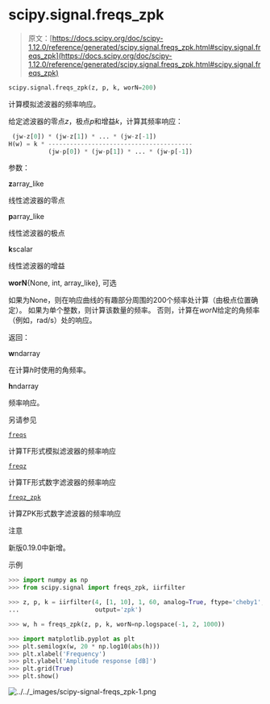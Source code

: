 # scipy.signal.freqs_zpk

> 原文：[https://docs.scipy.org/doc/scipy-1.12.0/reference/generated/scipy.signal.freqs_zpk.html#scipy.signal.freqs_zpk](https://docs.scipy.org/doc/scipy-1.12.0/reference/generated/scipy.signal.freqs_zpk.html#scipy.signal.freqs_zpk)

```py
scipy.signal.freqs_zpk(z, p, k, worN=200)
```

计算模拟滤波器的频率响应。

给定滤波器的零点*z*，极点*p*和增益*k*，计算其频率响应：

```py
 (jw-z[0]) * (jw-z[1]) * ... * (jw-z[-1])
H(w) = k * ----------------------------------------
           (jw-p[0]) * (jw-p[1]) * ... * (jw-p[-1]) 
```

参数：

**z**array_like

线性滤波器的零点

**p**array_like

线性滤波器的极点

**k**scalar

线性滤波器的增益

**worN**{None, int, array_like}, 可选

如果为None，则在响应曲线的有趣部分周围的200个频率处计算（由极点位置确定）。 如果为单个整数，则计算该数量的频率。 否则，计算在*worN*给定的角频率（例如，rad/s）处的响应。

返回：

**w**ndarray

在计算*h*时使用的角频率。

**h**ndarray

频率响应。

另请参见

[`freqs`](scipy.signal.freqs.html#scipy.signal.freqs "scipy.signal.freqs")

计算TF形式模拟滤波器的频率响应

[`freqz`](scipy.signal.freqz.html#scipy.signal.freqz "scipy.signal.freqz")

计算TF形式数字滤波器的频率响应

[`freqz_zpk`](scipy.signal.freqz_zpk.html#scipy.signal.freqz_zpk "scipy.signal.freqz_zpk")

计算ZPK形式数字滤波器的频率响应

注意

新版0.19.0中新增。

示例

```py
>>> import numpy as np
>>> from scipy.signal import freqs_zpk, iirfilter 
```

```py
>>> z, p, k = iirfilter(4, [1, 10], 1, 60, analog=True, ftype='cheby1',
...                     output='zpk') 
```

```py
>>> w, h = freqs_zpk(z, p, k, worN=np.logspace(-1, 2, 1000)) 
```

```py
>>> import matplotlib.pyplot as plt
>>> plt.semilogx(w, 20 * np.log10(abs(h)))
>>> plt.xlabel('Frequency')
>>> plt.ylabel('Amplitude response [dB]')
>>> plt.grid(True)
>>> plt.show() 
```

![../../_images/scipy-signal-freqs_zpk-1.png](../Images/c833a6407eda16b3ccdebc5fbb01bf79.png)
